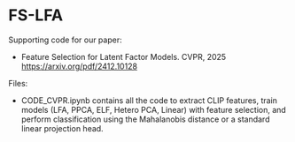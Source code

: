 # FS-LFA
Supporting code for our paper:
- Feature Selection for Latent Factor Models. CVPR, 2025
https://arxiv.org/pdf/2412.10128

Files:
- CODE_CVPR.ipynb contains all the code to extract CLIP features, train models (LFA, PPCA, ELF, Hetero PCA, Linear) with feature selection, and perform classification using the Mahalanobis distance or a standard linear projection head.
